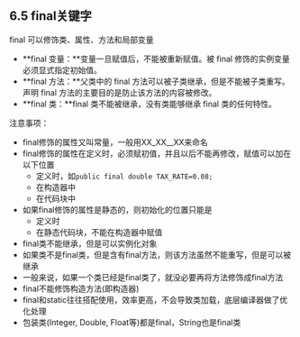 ## 6.5 final关键字

final 可以修饰类、属性、方法和局部变量

- **final 变量：**变量一旦赋值后，不能被重新赋值。被 final 修饰的实例变量必须显式指定初始值。
- **final 方法：**父类中的 final 方法可以被子类继承，但是不能被子类重写。声明 final 方法的主要目的是防止该方法的内容被修改。
- **final 类：**final 类不能被继承，没有类能够继承 final 类的任何特性。

注意事项：

- final修饰的属性又叫常量，一般用XX_XX__XX来命名
- final修饰的属性在定义时，必须赋初值，并且以后不能再修改，赋值可以加在以下位置
  - 定义时，如`public final double TAX_RATE=0.08;`
  - 在构造器中
  - 在代码块中
- 如果final修饰的属性是静态的，则初始化的位置只能是
  - 定义时
  - 在静态代码块，不能在构造器中赋值
- final类不能继承，但是可以实例化对象
- 如果类不是final类，但是含有final方法，则该方法虽然不能重写，但是可以被继承
- 一般来说，如果一个类已经是final类了，就没必要再将方法修饰成final方法
- final不能修饰构造方法(即构造器)
- final和static往往搭配使用，效率更高，不会导致类加载，底层编译器做了优化处理
- 包装类(Integer, Double, Float等)都是final，String也是final类